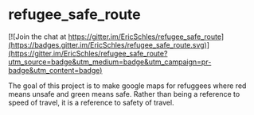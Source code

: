 # refugee_safe_route

[![Join the chat at https://gitter.im/EricSchles/refugee_safe_route](https://badges.gitter.im/EricSchles/refugee_safe_route.svg)](https://gitter.im/EricSchles/refugee_safe_route?utm_source=badge&utm_medium=badge&utm_campaign=pr-badge&utm_content=badge)

The goal of this project is to make google maps for refuggees where red means unsafe and green means safe.  Rather than being a reference to 
speed of travel, it is a reference to safety of travel.

